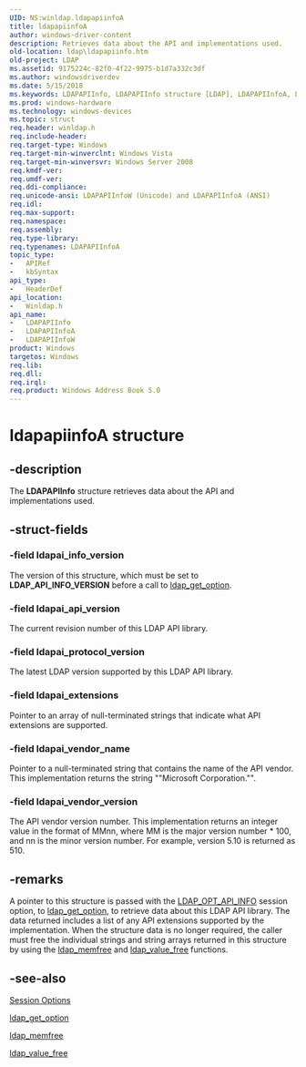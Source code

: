 ```yaml
---
UID: NS:winldap.ldapapiinfoA
title: ldapapiinfoA
author: windows-driver-content
description: Retrieves data about the API and implementations used.
old-location: ldap\ldapapiinfo.htm
old-project: LDAP
ms.assetid: 9175224c-82f0-4f22-9975-b1d7a332c3df
ms.author: windowsdriverdev
ms.date: 5/15/2018
ms.keywords: LDAPAPIInfo, LDAPAPIInfo structure [LDAP], LDAPAPIInfoA, LDAPAPIInfoW, ldap.ldapapiinfo, ldapapiinfoA, winldap/LDAPAPIInfo, winldap/LDAPAPIInfoA, winldap/LDAPAPIInfoW
ms.prod: windows-hardware
ms.technology: windows-devices
ms.topic: struct
req.header: winldap.h
req.include-header: 
req.target-type: Windows
req.target-min-winverclnt: Windows Vista
req.target-min-winversvr: Windows Server 2008
req.kmdf-ver: 
req.umdf-ver: 
req.ddi-compliance: 
req.unicode-ansi: LDAPAPIInfoW (Unicode) and LDAPAPIInfoA (ANSI)
req.idl: 
req.max-support: 
req.namespace: 
req.assembly: 
req.type-library: 
req.typenames: LDAPAPIInfoA
topic_type:
-	APIRef
-	kbSyntax
api_type:
-	HeaderDef
api_location:
-	Winldap.h
api_name:
-	LDAPAPIInfo
-	LDAPAPIInfoA
-	LDAPAPIInfoW
product: Windows
targetos: Windows
req.lib: 
req.dll: 
req.irql: 
req.product: Windows Address Book 5.0
---
```


# ldapapiinfoA structure


## -description


The <b>LDAPAPIInfo</b> structure retrieves data about the API and implementations used.


## -struct-fields




### -field ldapai_info_version

The version of this structure, which must be set to <b>LDAP_API_INFO_VERSION</b> before a call to <a href="https://msdn.microsoft.com/e07c2c3d-8099-4f9c-9ee7-26c1287110d5">ldap_get_option</a>.


### -field ldapai_api_version

The current revision number of this LDAP API library.


### -field ldapai_protocol_version

The latest LDAP version supported by this LDAP API library.


### -field ldapai_extensions

Pointer to an array of null-terminated strings that indicate what API extensions are supported.


### -field ldapai_vendor_name

Pointer to a null-terminated string that contains the name of the API vendor.  This implementation returns the string ""Microsoft Corporation."".


### -field ldapai_vendor_version

The API vendor version number. This implementation returns an integer value in the format of MMnn, where MM is the major version number * 100, and nn is the minor version number.  For example, version 5.10 is returned as 510.


## -remarks



A pointer to this structure is passed with the <a href="https://msdn.microsoft.com/a968e66d-933f-44b7-b74d-d18a92d7de3f">LDAP_OPT_API_INFO</a> session option, to <a href="https://msdn.microsoft.com/e07c2c3d-8099-4f9c-9ee7-26c1287110d5">ldap_get_option</a>, to retrieve data about this LDAP API library.  The data returned includes a list of any API extensions supported by the implementation. When the structure data is no longer required, the caller must free the individual strings and string arrays returned in this structure by using the <a href="https://msdn.microsoft.com/3256a202-4245-4bea-a66c-0f28bfe2ef7e">ldap_memfree</a> and <a href="https://msdn.microsoft.com/67c9f04c-4b8e-4e97-902d-fceccf27f522">ldap_value_free</a> functions.




## -see-also




<a href="https://msdn.microsoft.com/a968e66d-933f-44b7-b74d-d18a92d7de3f">Session Options</a>



<a href="https://msdn.microsoft.com/e07c2c3d-8099-4f9c-9ee7-26c1287110d5">ldap_get_option</a>



<a href="https://msdn.microsoft.com/3256a202-4245-4bea-a66c-0f28bfe2ef7e">ldap_memfree</a>



<a href="https://msdn.microsoft.com/67c9f04c-4b8e-4e97-902d-fceccf27f522">ldap_value_free</a>
 

 

